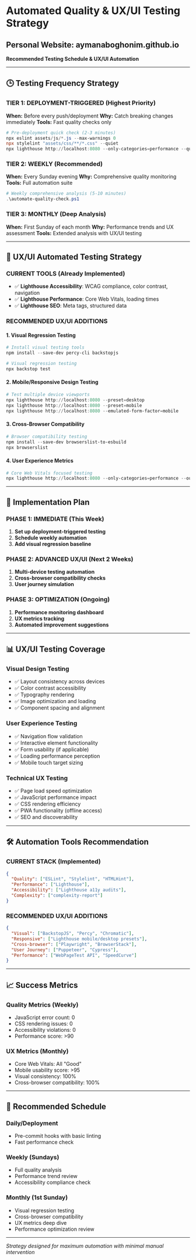 # Automated Quality & UX/UI Testing Strategy
## Personal Website: aymanaboghonim.github.io
**Recommended Testing Schedule & UX/UI Automation**

---

## 🕒 Testing Frequency Strategy

### **TIER 1: DEPLOYMENT-TRIGGERED (Highest Priority)**
**When:** Before every push/deployment
**Why:** Catch breaking changes immediately
**Tools:** Fast quality checks only

```powershell
# Pre-deployment quick check (2-3 minutes)
npx eslint assets/js/*.js --max-warnings 0
npx stylelint "assets/css/**/*.css" --quiet
npx lighthouse http://localhost:8080 --only-categories=performance --quiet
```

### **TIER 2: WEEKLY (Recommended)**
**When:** Every Sunday evening
**Why:** Comprehensive quality monitoring
**Tools:** Full automation suite

```powershell
# Weekly comprehensive analysis (5-10 minutes)
.\automate-quality-check.ps1
```

### **TIER 3: MONTHLY (Deep Analysis)**
**When:** First Sunday of each month
**Why:** Performance trends and UX assessment
**Tools:** Extended analysis with UX/UI testing

---

## 🎨 UX/UI Automated Testing Strategy

### **CURRENT TOOLS (Already Implemented)**
- ✅ **Lighthouse Accessibility**: WCAG compliance, color contrast, navigation
- ✅ **Lighthouse Performance**: Core Web Vitals, loading times
- ✅ **Lighthouse SEO**: Meta tags, structured data

### **RECOMMENDED UX/UI ADDITIONS**

#### **1. Visual Regression Testing**
```powershell
# Install visual testing tools
npm install --save-dev percy-cli backstopjs

# Visual regression testing
npx backstop test
```

#### **2. Mobile/Responsive Design Testing**
```powershell
# Test multiple device viewports
npx lighthouse http://localhost:8080 --preset=desktop
npx lighthouse http://localhost:8080 --preset=mobile
npx lighthouse http://localhost:8080 --emulated-form-factor=mobile
```

#### **3. Cross-Browser Compatibility**
```powershell
# Browser compatibility testing
npm install --save-dev browserslist-to-esbuild
npx browserslist
```

#### **4. User Experience Metrics**
```powershell
# Core Web Vitals focused testing
npx lighthouse http://localhost:8080 --only-categories=performance --output=json | jq '.audits["largest-contentful-paint"].displayValue'
```

---

## 🚀 Implementation Plan

### **PHASE 1: IMMEDIATE (This Week)**
1. **Set up deployment-triggered testing**
2. **Schedule weekly automation**
3. **Add visual regression baseline**

### **PHASE 2: ADVANCED UX/UI (Next 2 Weeks)**
1. **Multi-device testing automation**
2. **Cross-browser compatibility checks**
3. **User journey simulation**

### **PHASE 3: OPTIMIZATION (Ongoing)**
1. **Performance monitoring dashboard**
2. **UX metrics tracking**
3. **Automated improvement suggestions**

---

## 📊 UX/UI Testing Coverage

### **Visual Design Testing**
- ✅ Layout consistency across devices
- ✅ Color contrast accessibility
- ✅ Typography rendering
- ✅ Image optimization and loading
- ✅ Component spacing and alignment

### **User Experience Testing**
- ✅ Navigation flow validation
- ✅ Interactive element functionality
- ✅ Form usability (if applicable)
- ✅ Loading performance perception
- ✅ Mobile touch target sizing

### **Technical UX Testing**
- ✅ Page load speed optimization
- ✅ JavaScript performance impact
- ✅ CSS rendering efficiency
- ✅ PWA functionality (offline access)
- ✅ SEO and discoverability

---

## 🛠 Automation Tools Recommendation

### **CURRENT STACK (Implemented)**
```json
{
  "Quality": ["ESLint", "Stylelint", "HTMLHint"],
  "Performance": ["Lighthouse"],
  "Accessibility": ["Lighthouse a11y audits"],
  "Complexity": ["complexity-report"]
}
```

### **RECOMMENDED UX/UI ADDITIONS**
```json
{
  "Visual": ["BackstopJS", "Percy", "Chromatic"],
  "Responsive": ["Lighthouse mobile/desktop presets"],
  "Cross-browser": ["Playwright", "BrowserStack"],
  "User Journey": ["Puppeteer", "Cypress"],
  "Performance": ["WebPageTest API", "SpeedCurve"]
}
```

---

## 📈 Success Metrics

### **Quality Metrics** (Weekly)
- JavaScript error count: 0
- CSS rendering issues: 0
- Accessibility violations: 0
- Performance score: >90

### **UX Metrics** (Monthly)
- Core Web Vitals: All "Good"
- Mobile usability score: >95
- Visual consistency: 100%
- Cross-browser compatibility: 100%

---

## 🔄 Recommended Schedule

### **Daily/Deployment**
- Pre-commit hooks with basic linting
- Fast performance check

### **Weekly (Sundays)**
- Full quality analysis
- Performance trend review
- Accessibility compliance check

### **Monthly (1st Sunday)**
- Visual regression testing
- Cross-browser compatibility
- UX metrics deep dive
- Performance optimization review

---

*Strategy designed for maximum automation with minimal manual intervention*
